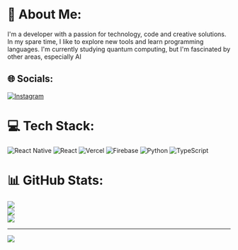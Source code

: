 # 💫 About Me:
I'm a developer with a passion for technology, code and creative solutions. In my spare time, I like to explore new tools and learn programming languages. I'm currently studying quantum computing, but I'm fascinated by other areas, especially AI<br>


## 🌐 Socials:
[![Instagram](https://img.shields.io/badge/Instagram-%23E4405F.svg?logo=Instagram&logoColor=white)](https://instagram.com/esd.rassilva) 

# 💻 Tech Stack:
![React Native](https://img.shields.io/badge/react_native-%2320232a.svg?style=for-the-badge&logo=react&logoColor=%2361DAFB) ![React](https://img.shields.io/badge/react-%2320232a.svg?style=for-the-badge&logo=react&logoColor=%2361DAFB) ![Vercel](https://img.shields.io/badge/vercel-%23000000.svg?style=for-the-badge&logo=vercel&logoColor=white) ![Firebase](https://img.shields.io/badge/firebase-%23039BE5.svg?style=for-the-badge&logo=firebase) ![Python](https://img.shields.io/badge/python-3670A0?style=for-the-badge&logo=python&logoColor=ffdd54) ![TypeScript](https://img.shields.io/badge/typescript-%23007ACC.svg?style=for-the-badge&logo=typescript&logoColor=white)
# 📊 GitHub Stats:
![](https://github-readme-stats.vercel.app/api?username=ezrasilva&theme=dark&hide_border=false&include_all_commits=false&count_private=false)<br/>
![](https://github-readme-streak-stats.herokuapp.com/?user=ezrasilva&theme=dark&hide_border=false)<br/>
![](https://github-readme-stats.vercel.app/api/top-langs/?username=ezrasilva&theme=dark&hide_border=false&include_all_commits=false&count_private=false&layout=compact)

---
[![](https://visitcount.itsvg.in/api?id=ezrasilva&icon=0&color=0)](https://visitcount.itsvg.in)

<!-- Proudly created with GPRM ( https://gprm.itsvg.in ) -->